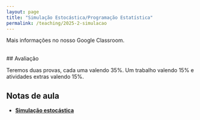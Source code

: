 ```yaml
---
layout: page
title: "Simulação Estocástica/Programação Estatística"
permalink: /teaching/2025-2-simulacao
---
```



Mais informações no nosso Google Classroom.

<br>
## Avaliação

Teremos duas provas, cada uma valendo 35%. Um trabalho valendo 15% e atividades extras valendo 15%.


## Notas de aula


- **[Simulação estocástica](https://github.com/thiagorr162/metodos_computacionais)**

